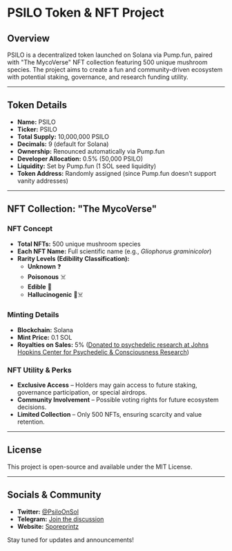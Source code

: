 # PSILO Token & NFT Project

## Overview
PSILO is a decentralized token launched on Solana via Pump.fun, paired with "The MycoVerse" NFT collection featuring 500 unique mushroom species. The project aims to create a fun and community-driven ecosystem with potential staking, governance, and research funding utility.

---

## Token Details
- **Name:** PSILO  
- **Ticker:** PSILO  
- **Total Supply:** 10,000,000 PSILO  
- **Decimals:** 9 (default for Solana)  
- **Ownership:** Renounced automatically via Pump.fun  
- **Developer Allocation:** 0.5% (50,000 PSILO)  
- **Liquidity:** Set by Pump.fun (1 SOL seed liquidity)  
- **Token Address:** Randomly assigned (since Pump.fun doesn’t support vanity addresses)  

---

## NFT Collection: "The MycoVerse"

### NFT Concept
- **Total NFTs:** 500 unique mushroom species  
- **Each NFT Name:** Full scientific name (e.g., *Gliophorus graminicolor*)  
- **Rarity Levels (Edibility Classification):**  
  - **Unknown** ❓  
  - **Poisonous** ☠️  
  - **Edible** 🍄  
  - **Hallucinogenic** 🌈☠️  

### Minting Details
- **Blockchain:** Solana  
- **Mint Price:** 0.1 SOL  
- **Royalties on Sales:** 5% ([Donated to psychedelic research at Johns Hopkins Center for Psychedelic & Consciousness Research](https://secure.jhu.edu/form/hopkinspsychedelic))  



### NFT Utility & Perks
- **Exclusive Access** – Holders may gain access to future staking, governance participation, or special airdrops.  
- **Community Involvement** – Possible voting rights for future ecosystem decisions.  
- **Limited Collection** – Only 500 NFTs, ensuring scarcity and value retention.  

---

## License
This project is open-source and available under the MIT License.

---

## Socials & Community
- **Twitter:** [@PsiloOnSol](https://x.com/PsiloOnSol)
- **Telegram:** [Join the discussion](https://t.me/PsilOnSol)
- **Website:** [Sporeprintz](http://sporeprintz.xyz/)

Stay tuned for updates and announcements!